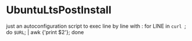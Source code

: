 # UbuntuLtsPostInstall
just an autoconfiguration script to exec line by line with :  for LINE in `curl `; do  `$URL`; | awk {'print $2'}; done
